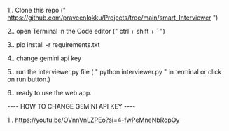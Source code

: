 1.. Clone this repo (" https://github.com/praveenlokku/Projects/tree/main/smart_Interviewer ")

2.. open Terminal in the Code editor (" ctrl + shift + ` ")

3.. pip install -r requirements.txt

4.. change gemini api key 

5.. run the interviewer.py file ( " python interviewer.py " in terminal or click on run button.)

6.. ready to use the web app.


----        HOW TO CHANGE GEMINI API KEY        ----


1.. https://youtu.be/OVnnVnLZPEo?si=4-fwPeMneNbRopOy
